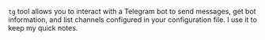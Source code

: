 `tg` tool allows you to interact with a Telegram bot to send messages, get bot information, and list channels configured in your configuration file. I use it to keep my quick notes.
